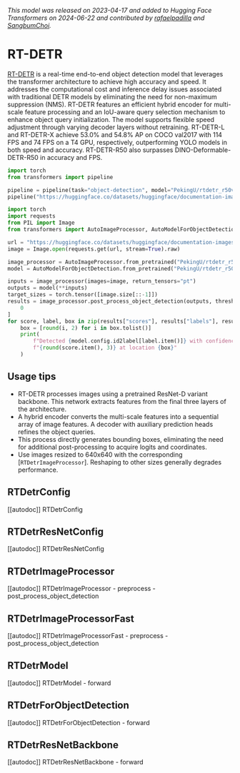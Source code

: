 <!--Copyright 2024 The HuggingFace Team. All rights reserved.

Licensed under the Apache License, Version 2.0 (the "License"); you may not use this file except in compliance with
the License. You may obtain a copy of the License at

http://www.apache.org/licenses/LICENSE-2.0

Unless required by applicable law or agreed to in writing, software distributed under the License is distributed on
an "AS IS" BASIS, WITHOUT WARRANTIES OR CONDITIONS OF ANY KIND, either express or implied. See the License for the
specific language governing permissions and limitations under the License.

⚠️ Note that this file is in Markdown but contain specific syntax for our doc-builder (similar to MDX) that may not be
rendered properly in your Markdown viewer.

-->
*This model was released on 2023-04-17 and added to Hugging Face Transformers on 2024-06-22 and contributed by [rafaelpadilla](https://huggingface.co/rafaelpadilla) and [SangbumChoi](https://github.com/SangbumChoi).*

# RT-DETR

[RT-DETR](https://huggingface.co/papers/2304.08069) is a real-time end-to-end object detection model that leverages the transformer architecture to achieve high accuracy and speed. It addresses the computational cost and inference delay issues associated with traditional DETR models by eliminating the need for non-maximum suppression (NMS). RT-DETR features an efficient hybrid encoder for multi-scale feature processing and an IoU-aware query selection mechanism to enhance object query initialization. The model supports flexible speed adjustment through varying decoder layers without retraining. RT-DETR-L and RT-DETR-X achieve 53.0% and 54.8% AP on COCO val2017 with 114 FPS and 74 FPS on a T4 GPU, respectively, outperforming YOLO models in both speed and accuracy. RT-DETR-R50 also surpasses DINO-Deformable-DETR-R50 in accuracy and FPS.

<hfoptions id="usage">
<hfoption id="Pipeline">

```py
import torch
from transformers import pipeline

pipeline = pipeline(task="object-detection", model="PekingU/rtdetr_r50vd", dtype="auto")
pipeline("https://huggingface.co/datasets/huggingface/documentation-images/resolve/main/pipeline-cat-chonk.jpeg")
```

</hfoption>
<hfoption id="AutoModel">

```py
import torch
import requests
from PIL import Image
from transformers import AutoImageProcessor, AutoModelForObjectDetection

url = "https://huggingface.co/datasets/huggingface/documentation-images/resolve/main/pipeline-cat-chonk.jpeg"
image = Image.open(requests.get(url, stream=True).raw)

image_processor = AutoImageProcessor.from_pretrained("PekingU/rtdetr_r50vd")
model = AutoModelForObjectDetection.from_pretrained("PekingU/rtdetr_r50vd", dtype="auto")

inputs = image_processor(images=image, return_tensors="pt")
outputs = model(**inputs)
target_sizes = torch.tensor([image.size[::-1]])
results = image_processor.post_process_object_detection(outputs, threshold=0.5, target_sizes=target_sizes)[
    0
]
for score, label, box in zip(results["scores"], results["labels"], results["boxes"]):
    box = [round(i, 2) for i in box.tolist()]
    print(
        f"Detected {model.config.id2label[label.item()]} with confidence "
        f"{round(score.item(), 3)} at location {box}"
    )
```

</hfoption>
</hfoptions>

## Usage tips

- RT-DETR processes images using a pretrained ResNet-D variant backbone. This network extracts features from the final three layers of the architecture.
- A hybrid encoder converts the multi-scale features into a sequential array of image features. A decoder with auxiliary prediction heads refines the object queries.
- This process directly generates bounding boxes, eliminating the need for additional post-processing to acquire logits and coordinates.
- Use images resized to 640x640 with the corresponding [`RTDetrImageProcessor`]. Reshaping to other sizes generally degrades performance.

## RTDetrConfig

[[autodoc]] RTDetrConfig

## RTDetrResNetConfig

[[autodoc]] RTDetrResNetConfig

## RTDetrImageProcessor

[[autodoc]] RTDetrImageProcessor
    - preprocess
    - post_process_object_detection

## RTDetrImageProcessorFast

[[autodoc]] RTDetrImageProcessorFast
    - preprocess
    - post_process_object_detection

## RTDetrModel

[[autodoc]] RTDetrModel
    - forward

## RTDetrForObjectDetection

[[autodoc]] RTDetrForObjectDetection
    - forward

## RTDetrResNetBackbone

[[autodoc]] RTDetrResNetBackbone
    - forward

